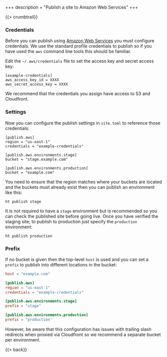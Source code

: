 +++
description = "Publish a site to Amazon Web Services"
+++

{{> crumbtrail}}

### Credentials

Before you can publish using [Amazon Web Services][] you must configure credentials. We use the standard profile credentials to publish so if you have used the `aws` command line tools this should be familiar.

Edit the `~/.aws/credentials` file to set the access key and secret access key:

```
[example-credentials]
aws_access_key_id = XXXX
aws_secret_access_key = XXXX
```

We recommend that the credentials you assign have access to S3 and Cloudfront.

### Settings

Now you can configure the publish settings in `site.toml` to reference those credentials:

```
[publish.aws]
region = "us-east-1"
credentials = "example-credentials"

[publish.aws.environments.stage]
bucket = "stage.example.com"

[publish.aws.environments.production]
bucket = "example.com"
```

You need to ensure that the region matches where your buckets are located and the buckets must already exist then you can publish an environment like this:

```
ht publish stage
```

It is not required to have a `stage` environment but is recommended so you can check the published site before going live. Once you have verified the staging site; to publish to production just specify the `production` environment:

```
ht publish production
```

### Prefix

If no bucket is given then the top-level `host` is used and you can set a `prefix` to publish into different locations in the bucket:

```toml
host = "example.com"

[publish.aws]
region = "us-east-1"
credentials = "example-credentials"

[publish.aws.environments.stage]
prefix = "stage"

[publish.aws.environments.production]
prefix = "production"
```

However, be aware that this configuration has issues with trailing slash redirects when proxied via Cloudfront so we recommend a separate bucket per environment.

{{> back}}

[Amazon Web Services]: https://aws.amazon.com/
